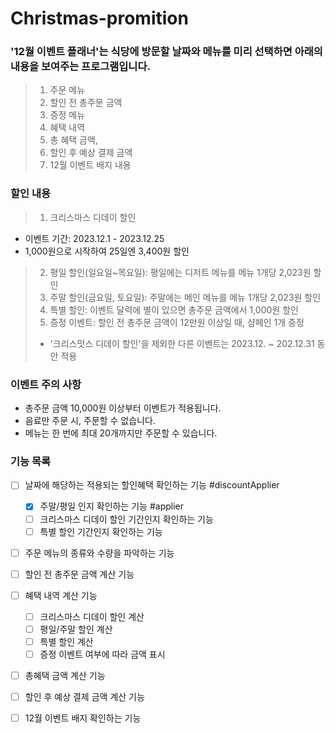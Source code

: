 # Christmas-promition

### '12월 이벤트 플래너'는 식당에 방문할 날짜와 메뉴를 미리 선택하면 아래의 내용을 보여주는 프로그램입니다.

> 1. 주문 메뉴
> 2. 할인 전 총주문 금액
> 3. 증정 메뉴
> 4. 혜택 내역
> 5. 총 혜택 금액,
> 6. 할인 후 예상 결제 금액
> 7. 12월 이벤트 배지 내용

### 할인 내용

> 1. 크리스마스 디데이 할인
  - 이벤트 기간: 2023.12.1 - 2023.12.25
  - 1,000원으로 시작하여 25일엔 3,400원 할인
> 2. 평일 할인(일요일~목요일): 평일에는 디저트 메뉴를 메뉴 1개당 2,023원 할인
> 3. 주말 할인(금요일, 토요일): 주말에는 메인 메뉴를 메뉴 1개당 2,023원 할인
> 4. 특별 할인: 이벤트 달력에 별이 있으면 총주문 금액에서 1,000원 할인
> 5. 증정 이벤트: 할인 전 총주문 금액이 12만원 이상일 때, 샴페인 1개 증정
> * '크리스맛스 디데이 할인'을 제외한 다른 이벤트는 2023.12. ~ 202.12.31 동안 적용

### 이벤트 주의 사항
- 총주문 금액 10,000원 이상부터 이벤트가 적용됩니다.
- 음료만 주문 시, 주문할 수 없습니다.
- 메뉴는 한 번에 최대 20개까지만 주문할 수 있습니다.

### 기능 목록

- [ ] 날짜에 해당하는 적용되는 할인혜택 확인하는 기능 #discountApplier
  - [x] 주말/평일 인지 확인하는 기능 #applier
  - [ ] 크리스마스 디데이 할인 기간인지 확인하는 기능
  - [ ] 특별 할인 기간인지 확인하는 기능

- [ ] 주문 메뉴의 종류와 수량을 파악하는 기능
- [ ] 할인 전 총주문 금액 계산 기능

- [ ] 혜택 내역 계산 기능
  - [ ] 크리스마스 디데이 할인 계산
  - [ ] 평일/주말 할인 계산
  - [ ] 특별 할인 계산
  - [ ] 증정 이벤트 여부에 따라 금액 표시

- [ ] 총혜택 금액 계산 기능
- [ ] 할인 후 예상 결제 금액 계산 기능
- [ ] 12월 이벤트 배지 확인하는 기능

